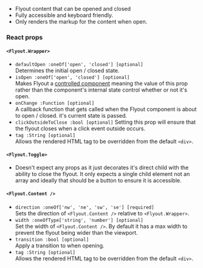 * Flyout content that can be opened and closed
* Fully accessible and keyboard friendly.
* Only renders the markup for the content when open.

### React props

#### `<Flyout.Wrapper>`
* `defaultOpen :oneOf['open', 'closed'] [optional]`  
Determines the initial open / closed state.
* `isOpen :oneOf['open', 'closed'] [optional]`  
Makes Flyout a [controlled component](https://facebook.github.io/react/docs/forms.html#controlled-components)
meaning the value of this prop rather than the component's
internal state control whether or not it's open.
* `onChange :Function [optional]`  
A callback function that gets called when the Flyout component is about to open / closed. it's current state is passed.
* `clickOutsideToClose :bool [optional]`
Setting this prop will ensure that the flyout closes when
a click event outside occurs.
* `tag :String [optional]`  
Allows the rendered HTML tag to be overridden from the default `<div>`.

#### `<Flyout.Toggle>`
* Doesn't expect any props as it just decorates it's direct child with the ability to close the flyout.
It only expects a single child element not an array and ideally that should be a button to ensure it is accessible.

#### `<Flyout.Content />`
* `direction :oneOf['nw', 'ne', 'sw', 'se'] [required]`  
Sets the direction of `<Flyout.Content />` relative to
`<Flyout.Wrapper>`.
* `width :oneOfType['string', 'number'] [optional]`  
Set the width of `<Flyout.Content />`.  By default it has a max width to prevent the flyout being wider than the viewport.
* `transition :bool [optional]`  
Apply a transition to when opening.
* `tag :String [optional]`  
Allows the rendered HTML tag to be overridden from the default `<div>`.
